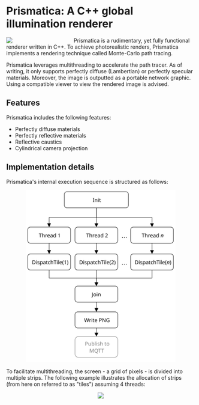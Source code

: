 # Prismatica: A C++ global illumination renderer

<img align="left" style="width:180px" src="https://github.com/uvraj/Prismatica/blob/main/resources/test_gudder.png?raw=true" width="400px">

Prismatica is a rudimentary, yet fully functional renderer written in C++. To achieve photorealistic renders,
Prismatica implements a rendering technique called Monte-Carlo path tracing. 

Prismatica leverages multithreading to accelerate the path tracer. As of writing, it only supports perfectly diffuse (Lambertian) or perfectly specular materials. Moreover, the image is outputted as a portable network graphic. Using a compatible viewer to view the rendered image is advised.

## Features
Prismatica includes the following features:
- Perfectly diffuse materials
- Perfectly reflective materials
- Reflective caustics
- Cylindrical camera projection

## Implementation details

Prismatica's internal execution sequence is structured as follows:

<p align="center">
  <img src="https://raw.githubusercontent.com/uvraj/Prismatica/ffa03e5d1f4fb47f450e80449b64025984fcffa3/resources/Prismatica_Overview.svg" width = "400px"/>
</p>

To facilitate multithreading, the screen - a grid of pixels - is divided into multiple strips. The following example illustrates the allocation of strips (from here on referred to as "tiles") assuming 4 threads:

<p align="center">
  <img src="https://raw.githubusercontent.com/uvraj/Prismatica/f11b0c838ae2250298c7c92ca0513b17b307ce46/resources/stripes.svg" width = "400px"/>
</p>